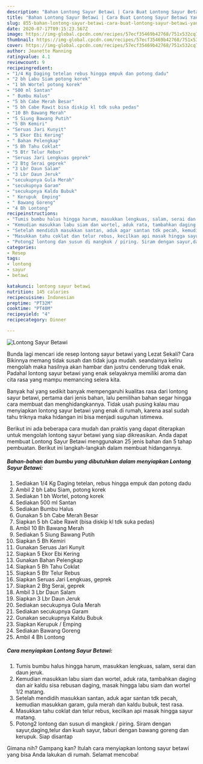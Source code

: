 ```yaml
---
description: "Bahan Lontong Sayur Betawi | Cara Buat Lontong Sayur Betawi Yang Lezat Sekali"
title: "Bahan Lontong Sayur Betawi | Cara Buat Lontong Sayur Betawi Yang Lezat Sekali"
slug: 855-bahan-lontong-sayur-betawi-cara-buat-lontong-sayur-betawi-yang-lezat-sekali
date: 2020-07-17T09:15:23.567Z
image: https://img-global.cpcdn.com/recipes/57ecf35469b42768/751x532cq70/lontong-sayur-betawi-foto-resep-utama.jpg
thumbnail: https://img-global.cpcdn.com/recipes/57ecf35469b42768/751x532cq70/lontong-sayur-betawi-foto-resep-utama.jpg
cover: https://img-global.cpcdn.com/recipes/57ecf35469b42768/751x532cq70/lontong-sayur-betawi-foto-resep-utama.jpg
author: Jeanette Manning
ratingvalue: 4.1
reviewcount: 9
recipeingredient:
- "1/4 Kg Daging tetelan rebus hingga empuk dan potong dadu"
- "2 bh Labu Siam potong korek"
- "1 bh Wortel potong korek"
- "500 ml Santan"
- " Bumbu Halus"
- "5 bh Cabe Merah Besar"
- "5 bh Cabe Rawit bisa diskip kl tdk suka pedas"
- "10 Bh Bawang Merah"
- "5 Siung Bawang Putih"
- "5 Bh Kemiri"
- "Seruas Jari Kunyit"
- "5 Ekor Ebi Kering"
- " Bahan Pelengkap"
- "5 Bh Tahu Coklat"
- "5 Btr Telur Rebus"
- "Seruas Jari Lengkuas geprek"
- "2 Btg Serai geprek"
- "3 Lbr Daun Salam"
- "3 Lbr Daun Jeruk"
- "secukupnya Gula Merah"
- "secukupnya Garam"
- "secukupnya Kaldu Bubuk"
- " Kerupuk  Emping"
- " Bawang Goreng"
- "4 Bh Lontong"
recipeinstructions:
- "Tumis bumbu halus hingga harum, masukkan lengkuas, salam, serai dan daun jeruk."
- "Kemudian masukkan labu siam dan wortel, aduk rata, tambahkan daging dan air kaldu sisa rebusan daging, masak hingga labu siam dan wortel 1/2 matang."
- "Setelah mendidih masukkan santan, aduk agar santan tdk pecah, kemudian masukkan garam, gula merah dan kaldu bubuk, test rasa."
- "Masukkan tahu coklat dan telur rebus, kecilkan api masak hingga sayur matang."
- "Potong2 lontong dan susun di mangkok / piring. Siram dengan sayur,daging,telur dan kuah sayur, taburi dengan bawang goreng dan kerupuk. Siap disantap"
categories:
- Resep
tags:
- lontong
- sayur
- betawi

katakunci: lontong sayur betawi 
nutrition: 145 calories
recipecuisine: Indonesian
preptime: "PT32M"
cooktime: "PT40M"
recipeyield: "4"
recipecategory: Dinner

---
```



![Lontong Sayur Betawi](https://img-global.cpcdn.com/recipes/57ecf35469b42768/751x532cq70/lontong-sayur-betawi-foto-resep-utama.jpg)

Bunda lagi mencari ide resep lontong sayur betawi yang Lezat Sekali? Cara Bikinnya memang tidak susah dan tidak juga mudah. seandainya keliru mengolah maka hasilnya akan hambar dan justru cenderung tidak enak. Padahal lontong sayur betawi yang enak selayaknya memiliki aroma dan cita rasa yang mampu memancing selera kita.



Banyak hal yang sedikit banyak mempengaruhi kualitas rasa dari lontong sayur betawi, pertama dari jenis bahan, lalu pemilihan bahan segar hingga cara membuat dan menghidangkannya. Tidak usah pusing kalau mau menyiapkan lontong sayur betawi yang enak di rumah, karena asal sudah tahu triknya maka hidangan ini bisa menjadi suguhan istimewa.


Berikut ini ada beberapa cara mudah dan praktis yang dapat diterapkan untuk mengolah lontong sayur betawi yang siap dikreasikan. Anda dapat membuat Lontong Sayur Betawi menggunakan 25 jenis bahan dan 5 tahap pembuatan. Berikut ini langkah-langkah dalam membuat hidangannya.

<!--inarticleads1-->

##### Bahan-bahan dan bumbu yang dibutuhkan dalam menyiapkan Lontong Sayur Betawi:

1. Sediakan 1/4 Kg Daging tetelan, rebus hingga empuk dan potong dadu
1. Ambil 2 bh Labu Siam, potong korek
1. Sediakan 1 bh Wortel, potong korek
1. Sediakan 500 ml Santan
1. Sediakan  Bumbu Halus
1. Gunakan 5 bh Cabe Merah Besar
1. Siapkan 5 bh Cabe Rawit (bisa diskip kl tdk suka pedas)
1. Ambil 10 Bh Bawang Merah
1. Sediakan 5 Siung Bawang Putih
1. Siapkan 5 Bh Kemiri
1. Gunakan Seruas Jari Kunyit
1. Siapkan 5 Ekor Ebi Kering
1. Gunakan  Bahan Pelengkap
1. Siapkan 5 Bh Tahu Coklat
1. Siapkan 5 Btr Telur Rebus
1. Siapkan Seruas Jari Lengkuas, geprek
1. Siapkan 2 Btg Serai, geprek
1. Ambil 3 Lbr Daun Salam
1. Siapkan 3 Lbr Daun Jeruk
1. Sediakan secukupnya Gula Merah
1. Sediakan secukupnya Garam
1. Gunakan secukupnya Kaldu Bubuk
1. Siapkan  Kerupuk / Emping
1. Sediakan  Bawang Goreng
1. Ambil 4 Bh Lontong




<!--inarticleads2-->

##### Cara menyiapkan Lontong Sayur Betawi:

1. Tumis bumbu halus hingga harum, masukkan lengkuas, salam, serai dan daun jeruk.
1. Kemudian masukkan labu siam dan wortel, aduk rata, tambahkan daging dan air kaldu sisa rebusan daging, masak hingga labu siam dan wortel 1/2 matang.
1. Setelah mendidih masukkan santan, aduk agar santan tdk pecah, kemudian masukkan garam, gula merah dan kaldu bubuk, test rasa.
1. Masukkan tahu coklat dan telur rebus, kecilkan api masak hingga sayur matang.
1. Potong2 lontong dan susun di mangkok / piring. Siram dengan sayur,daging,telur dan kuah sayur, taburi dengan bawang goreng dan kerupuk. Siap disantap




Gimana nih? Gampang kan? Itulah cara menyiapkan lontong sayur betawi yang bisa Anda lakukan di rumah. Selamat mencoba!
